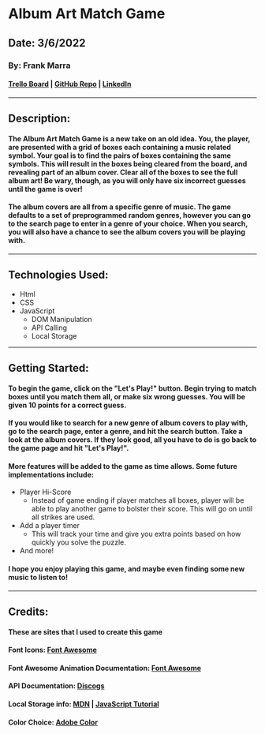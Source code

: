 # Album Art Match Game

## Date: 3/6/2022

### By: Frank Marra

#### [Trello Board](https://trello.com/b/ZVDGahYn/gamusicmatchgame) | [GitHub Repo](https://github.com/frankmarra/Album_Art_Match_Game) | [LinkedIn](www.linkedin.com/in/frank-marra-5b5857a3)

---

## Description:

#### The Album Art Match Game is a new take on an old idea. You, the player, are presented with a grid of boxes each containing a music related symbol. Your goal is to find the pairs of boxes containing the same symbols. This will result in the boxes being cleared from the board, and revealing part of an album cover. Clear all of the boxes to see the full album art! Be wary, though, as you will only have six incorrect guesses until the game is over!

#### The album covers are all from a specific genre of music. The game defaults to a set of preprogrammed random genres, however you can go to the search page to enter in a genre of your choice. When you search, you will also have a chance to see the album covers you will be playing with.

---

## Technologies Used:

- Html
- CSS
- JavaScript
  - DOM Manipulation
  - API Calling
  - Local Storage

---

## Getting Started:

#### To begin the game, click on the "Let's Play!" button. Begin trying to match boxes until you match them all, or make six wrong guesses. You will be given 10 points for a correct guess.

#### If you would like to search for a new genre of album covers to play with, go to the search page, enter a genre, and hit the search button. Take a look at the album covers. If they look good, all you have to do is go back to the game page and hit "Let's Play!".

#### More features will be added to the game as time allows. Some future implementations include:

- Player Hi-Score
  - Instead of game ending if player matches all boxes, player will be able to play another game to bolster their score. This will go on until all strikes are used.
- Add a player timer
  - This will track your time and give you extra points based on how quickly you solve the puzzle.
- And more!

#### I hope you enjoy playing this game, and maybe even finding some new music to listen to!

---

## Credits:

#### These are sites that I used to create this game

#### Font Icons: [Font Awesome](https://fontawesome.com/)

#### Font Awesome Animation Documentation: [Font Awesome](https://fontawesome.com/v6/docs/web/style/animate)

#### API Documentation: [Discogs](https://www.discogs.com/developers#page:home,header:home-pagination)

#### Local Storage info: [MDN](https://developer.mozilla.org/en-US/docs/Web/API/Window/localStorage) | [JavaScript Tutorial](https://www.javascripttutorial.net/web-apis/javascript-localstorage/)

#### Color Choice: [Adobe Color](https://color.adobe.com)
